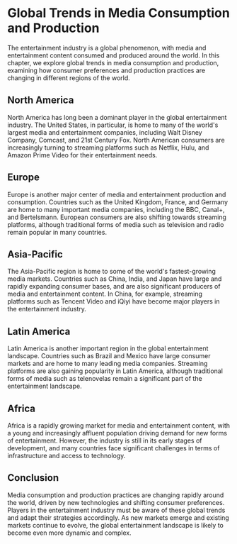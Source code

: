 Global Trends in Media Consumption and Production
=====================================================================================

The entertainment industry is a global phenomenon, with media and entertainment content consumed and produced around the world. In this chapter, we explore global trends in media consumption and production, examining how consumer preferences and production practices are changing in different regions of the world.

North America
-------------

North America has long been a dominant player in the global entertainment industry. The United States, in particular, is home to many of the world's largest media and entertainment companies, including Walt Disney Company, Comcast, and 21st Century Fox. North American consumers are increasingly turning to streaming platforms such as Netflix, Hulu, and Amazon Prime Video for their entertainment needs.

Europe
------

Europe is another major center of media and entertainment production and consumption. Countries such as the United Kingdom, France, and Germany are home to many important media companies, including the BBC, Canal+, and Bertelsmann. European consumers are also shifting towards streaming platforms, although traditional forms of media such as television and radio remain popular in many countries.

Asia-Pacific
------------

The Asia-Pacific region is home to some of the world's fastest-growing media markets. Countries such as China, India, and Japan have large and rapidly expanding consumer bases, and are also significant producers of media and entertainment content. In China, for example, streaming platforms such as Tencent Video and iQiyi have become major players in the entertainment industry.

Latin America
-------------

Latin America is another important region in the global entertainment landscape. Countries such as Brazil and Mexico have large consumer markets and are home to many leading media companies. Streaming platforms are also gaining popularity in Latin America, although traditional forms of media such as telenovelas remain a significant part of the entertainment landscape.

Africa
------

Africa is a rapidly growing market for media and entertainment content, with a young and increasingly affluent population driving demand for new forms of entertainment. However, the industry is still in its early stages of development, and many countries face significant challenges in terms of infrastructure and access to technology.

Conclusion
----------

Media consumption and production practices are changing rapidly around the world, driven by new technologies and shifting consumer preferences. Players in the entertainment industry must be aware of these global trends and adapt their strategies accordingly. As new markets emerge and existing markets continue to evolve, the global entertainment landscape is likely to become even more dynamic and complex.
